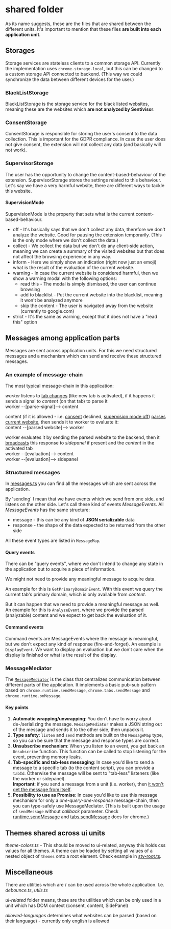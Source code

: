 # shared folder
As its name suggests, these are the files that are shared between the different units.
It's important to mention that these files **are built into each application unit**.

## Storages

Storage services are stateless clients to a common storage API.
Currently the implementation uses `chrome.storage.local`, but this can be changed to a custom storage API connected to backend.
(This way we could synchronize the data between different devices for the user.)

### BlackListStorage

BlackListStorage is the storage service for the black listed websites,
meaning these are the websites which **are not analyzed by Sentivisor**.

### ConsentStorage

ConsentStorage is responsible for storing the user's consent to the data collection.
This is important for the GDPR compliance.
In case the user does not give consent, the extension will not collect any data (and basically will not work).

### SupervisorStorage

The user has the opportunity to change the content-based-behaviour of the extension.
SupervisorStorage stores the settings related to this behaviour.
Let's say we have a very harmful website, there are different ways to tackle this website.

#### SupervisionMode

SupervisionMode is the property that sets what is the current content-based-behaviour.
- off - It's basically says that we don't collect any data, therefore we don't analyze the website. Good for pausing the extension temporarily. (This is the only mode where we don't collect the data.)
- collect - We collect the data but we don't do any client-side action, meaning we can create a summary of the visited websites but that does not affect the browsing experience in any way.
- inform - Here we simply show an indication (right now just an emoji) what is the result of the evaluation of the current website.
- warning - In case the current website is considered harmful, then we show a warning modal with the following options:
  - read this - The modal is simply dismissed, the user can continue browsing
  - add to blacklist - Put the current website into the blacklist, meaning it won't be analyzed anymore
  - skip the content - The user is navigated away from the website (currently to google.com)
- strict - It's the same as warning, except that it does not have a "read this" option

## Messages among application parts

Messages are sent across application units. For this we need structured messages and a mechanism which can send and receive these structured messages.

### An example of message-chain

The most typical message-chain in this application:

*worker* listens to [tab changes](../src/worker/worker.ts?plane1#L40) (like new tab is activated), if it happens it sends a signal to *content* (on that tab) to parse it \
worker --[parse-signal]--> content

content (if it is allowed - i.e. [consent](./consent-unit.md) declined, [supervision mode off](#supervisionmode)) [parses current website](../src/content/content.ts?plane1#L61), then sends it to worker to evaluate it: \
content --[parsed website]--> worker

worker evaluates it by sending the parsed website to the backend, then it [broadcasts](../src/worker/worker.ts?plane1#L117) this response to *sidepanel* if present and the *content* in the activated tab \
worker --[evaluation]--> content \
worker --[evaluation]--> sidepanel

### Structured messages

In [messages.ts](../src/shared/messages.ts) you can find all the messages which are sent across the application.

By 'sending' I mean that we have events which we send from one side, and listens on the other side. Let's call these kind of events *MessageEvents*.
All *MessageEvents* has the same structure:
- message - this can be any kind of **JSON serializable** data
- response - the shape of the data expected to be returned from the other side

All these event types are listed in `MessageMap`.

#### Query events

There can be "query events", where we don't intend to change any state in the application but to acquire a piece of information.

We might not need to provide any meaningful message to acquire data.

An example for this is `GetPrimaryDomainEvent`.
With this event we query the current tab's primary domain, which is only available from *content*.

But it can happen that we need to provide a meaningful message as well. An example for this is `AnalyzeEvent`, where we provide the parsed (analyzable) content and we expect to get back the evaluation of it.

#### Command events

Command events are MessageEvents where the message is meaningful, but we don't expect any kind of response (fire-and-forget).
An example is `DisplayEvent`. We want to display an evaluation but we don't care when the display is finished or what is the result of the display.

### MessageMediator

The [`MessageMediator`](../src/shared/MessageMediator.ts) is the class that centralizes communication between different parts of the application. It implements a basic pub-sub pattern based on `chrome.runtime.sendMessage`, `chrome.tabs.sendMessage` and `chrome.runtime.onMessage`.

#### Key points
1. **Automatic wrapping/unwrapping**: You don't have to worry about de-/serializing the message. `MessageMediator` makes a JSON string out of the message and sends it to the other side, then unpacks it.
1. **Type safety**: `listen` and `send` methods are built on the `MessageMap` type, so you can be sure that the message and response types are correct.
1. **Unsubscribe mechanism**: When you listen to an event, you get back an `Unsubscribe` function. This function can be called to stop listening for the event, preventing memory leaks.
1. **Tab-specific and tab-less messaging**: In case you'd like to send a message to a specific tab (to the content script), you can provide a `tabId`. Otherwise the message will be sent to "tab-less" listeners (like the worker or sidepanel). \
**Important**: if you send a message from a unit (i.e. worker), then [it won't get the message from itself](https://developer.mozilla.org/en-US/docs/Mozilla/Add-ons/WebExtensions/API/runtime/sendMessage#:~:text=in%20your%20extension%2C-,except%20for%20the%20frame%20that%20called%20runtime.sendMessage,-.).
1. **Possibility to use as Promise**: In case you'd like to use this message mechanism for only a *one-query-one-response* message-chain, then you can type-safely use MessageMediator. (This is built upon the usage of `sendMessage` without *callback* parameter. Check [runtime.sendMessage](https://developer.chrome.com/docs/extensions/reference/api/runtime#method-sendMessage) and [tabs.sendMessage](https://developer.chrome.com/docs/extensions/reference/api/tabs#method-sendMessage) docs for chrome.)

## Themes shared across ui units

*theme-colors.ts* - This should be moved to ui-related, anyway this holds css values for all themes. A theme can be loaded by setting all values of a nested object of `themes` onto a root element. Check example in [stv-root.ts](../src/SidePanel/stv-root.ts?plane1#L80).

## Miscellaneous

There are utilities which are / can be used across the whole application. I.e. *debounce.ts*, *utils.ts*

*ui-related* folder means, these are the utilities which can be only used in a unit which has DOM context (consent, content, SidePanel)

*allowed-languages* determines what websites can be parsed (based on their language) - currently only english is allowed
